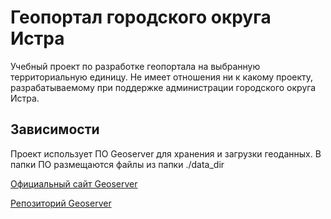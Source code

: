 # Геопортал городского округа Истра

Учебный проект по разработке геопортала на выбранную территориальную единицу. Не имеет отношения ни к какому проекту, разрабатываемому при поддержке администрации городского округа Истра.

## Зависимости

Проект использует ПО Geoserver для хранения и загрузки геоданных. В папки ПО размещаются файлы из папки ./data_dir

[Официальный сайт Geoserver](https://geoserver.org)

[Репозиторий Geoserver]([https://geoserver.org](https://github.com/geoserver/geoserver))
